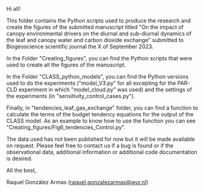 Hi all!

This folder contains the Python scripts used to produce the research and create the figures of the submitted manuscript titled "On the impact of canopy environmental drivers on the diurnal and sub-diurnal dynamics of the leaf and canopy water and carbon dioxide exchange" submitted to Biogeoscience scientific journal the X of September 2023.

In the Folder "Creating_figures", you can find the Python scripts that were used to create all the figures of the manuscript.

In the Folder "CLASS_python_models", you can find the Python versions used to do the experiments ("model_V3.py" for all excepting for the PAR-CLD experiment in which "model_cloud.py" was used) and the settings of the experiments (in "sensitivity_control_cases.py").

Finally, in "tendencies_leaf_gas_exchange" folder, you can find a function to calculate the terms of the budget tendency equations for the output of the CLASS model. As an example to know how to use the function you can see "Creating_figures/Fig6_tendencies_Control.py".

The data used has not been published for now but it will be made available on request. Please feel free to contact us if a bug is found or if the observational data, additional information or additional code documentation is desired.

All the best,

Raquel González Armas (raquel.gonzalezarmas@wur.nl)


